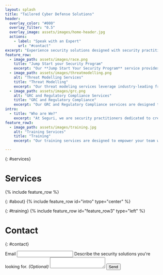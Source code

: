 ```yaml
---
layout: splash
title: "Tailored Cyber Defense Solutions"
header:
  overlay_color: "#000"
  overlay_filter: "0.5"
  overlay_image: assets/images/home-header.jpg
  actions:
    - label: "Speak with an Expert"
      url: "#contact"
excerpt: "Experience security solutions designed with security practitioners in mind."
feature_row:
  - image_path: assets/images/race.png
    title: "Jump Start your Security Program"
    excerpt: "Our **Jump Start Your Security Program** service provides a comprehensive foundation to establish a robust security posture from the ground up. We begin with an in-depth assessment of your current security landscape, identifying gaps and opportunities for improvement. By leveraging industry best practices and frameworks, we create a tailored security strategy that aligns with your business goals and compliance requirements. This service includes the implementation of essential security controls, policies, and procedures designed to protect your organization from emerging threats. With a focus on continuous improvement, we also provide training and resources to empower your team, ensuring they are well-equipped to maintain and advance your security initiatives. Whether you're building a new program or enhancing an existing one, our expert guidance ensures your security foundation is solid, scalable, and resilient."
  - image_path: assets/images/threatmodelling.png
    alt: "Threat Modelling Services"
    title: "Threat Modelling"
    excerpt: "Our threat modeling services leverage industry-leading frameworks to map out potential attack paths, enabling your organization to prioritize security efforts effectively. By adopting an adversarial mindset, we translate threat intelligence into actionable insights, helping you construct a strategic security roadmap that addresses your most critical vulnerabilities. This proactive, data-driven approach ensures your security investments are targeted where they will have the greatest impact, moving beyond reactive measures to a robust and resilient defense strategy. Additionally, our comprehensive threat models can justify the allocation of security resources and aid in prioritizing them, ensuring that your organization’s defenses are both efficient and effective."
  - image_path: assets/images/grc.png
    alt: "GRC and Regulatory Compliance Services"
    title: "GRC and Regulatory Compliance"
    excerpt: "Our GRC and Regulatory Compliance services are designed to help you establish, evaluate, and maintain a comprehensive governance, risk, and compliance (GRC) program that meets both customer and regulatory requirements. Whether you're just starting your GRC program, need to assess its effectiveness, or require assistance in meeting specific compliance standards, our expert team is here to guide you every step of the way. We support compliance with key frameworks and standards such as CMMC, ISO 27001, SOC 2, IT SOX, and Cyber Essentials. Our approach includes a comprehensive assessment of your current GRC posture to identify gaps and opportunities for improvement, development of tailored GRC strategies that align with your business objectives and regulatory requirements, and implementation of robust policies, controls, and processes to ensure continuous compliance and risk management."
intro:
  - title: "Who are We?"
    excerpt: "At Seguri, we are security practitioners dedicated to creating a services company that truly addresses the concerns and issues we've faced in the field. With a background spanning consulting for some of the world’s largest companies, security for large enterprise mergers and acquisitions, and building security programs from the ground up at startups, we understand the diverse challenges businesses encounter.  <br>  <br> Our mission is to provide actionable and practical assessments and services that meet your unique requirements without any big surprises when the report comes along. We believe in fully customizable, tailored solutions—not a set of unmovable options from a menu. By leveraging our extensive experience and industry knowledge, we ensure that our services are both effective and aligned with your specific needs, delivering security insights that you can act on immediately. At Seguri, we are committed to helping you enhance your security posture with precision and confidence."
feature_row3:
  - image_path: assets/images/training.jpg
    alt: "Training Services"
    title: "Training"
    excerpt: "Our training services are designed to empower your team with the knowledge and skills needed to defend against today’s sophisticated cyber threats. We offer comprehensive, hands-on training programs tailored to your organization’s unique needs and security goals. Our training covers a wide range of topics, from foundational security principles to advanced threat detection and response techniques. <br>  <br>  We focus on providing actionable and practical learning experiences, ensuring that your team can immediately apply what they’ve learned to enhance your security posture. Our programs are fully customizable, allowing you to choose the topics and depth of coverage that best fit your requirements. Whether you're looking to build a strong security foundation or advance your team's expertise, our training services are designed to equip your organization with the tools and knowledge necessary to stay ahead of evolving threats. At Seguri, we are committed to delivering high-quality, impactful training that makes a real difference in your security capabilities."

---
```

{: #services}
# Services 
{% include feature_row %}

{: #about} 
{% include feature_row id="intro" type="center" %}

{: #training}
{% include feature_row id="feature_row3" type="left" %}
 
# Contact
{: #contact} 
<form
  action="https://formspree.io/f/xdkngjgk"
  method="POST"
>
  <label>
    Email
    <input type="email" name="email">
  </label>
  <label>
    Describe the security solutions you're looking for. <i>(Optional)</i>
    <textarea name="message"></textarea>
  </label>
  <!-- your other form fields go here -->
  <button type="submit">Send</button>
</form>
